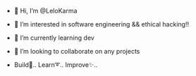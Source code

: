 - 👋 Hi, I’m @LeloKarma
- 👀 I’m interested in software engineering && ethical hacking!!
- 🌱 I’m currently learning dev
- 💞️ I’m looking to collaborate on any projects
  
- Build🚀.. Learn➰.. Improve✨..

<!---
LeloKarma/LeloKarma is a ✨ special ✨ repository because its `README.md` (this file) appears on your GitHub profile.
You can click the Preview link to take a look at your changes.
--->
